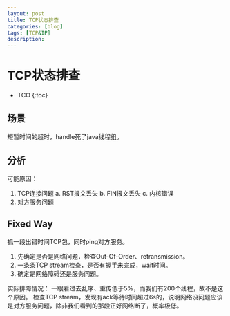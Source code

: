 ```yaml
---
layout: post
title: TCP状态排查
categories: [blog]
tags: [TCP&IP]
description: 
---
```


# TCP状态排查

* TCO
{:toc}


## 场景

短暂时间的超时，handle死了java线程组。

## 分析

可能原因：

1. TCP连接问题
  a. RST报文丢失
  b. FIN报文丢失
  c. 内核错误
2. 对方服务问题

## Fixed Way

抓一段出错时间TCP包，同时ping对方服务。

1. 先确定是否是网络问题，检查Out-Of-Order、retransmission。
2. 一条条TCP stream检查，是否有握手未完成，wait时间。
3. 确定是网络障碍还是服务问题。

实际排障情况：
一眼看过去乱序、重传低于5%，而我们有200个线程，故不是这个原因。
检查TCP stream，发现有ack等待时间超过6s的，说明网络没问题应该是对方服务问题，除非我们看到的那段正好网络断了，概率极低。

